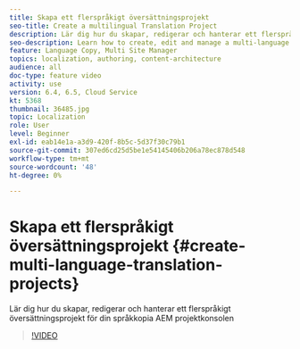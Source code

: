 ```yaml
---
title: Skapa ett flerspråkigt översättningsprojekt
seo-title: Create a multilingual Translation Project
description: Lär dig hur du skapar, redigerar och hanterar ett flerspråkigt översättningsprojekt för din språkkopia AEM projektkonsolen
seo-description: Learn how to create, edit and manage a multi-language translation project for your Language Copy from AEM's Project console
feature: Language Copy, Multi Site Manager
topics: localization, authoring, content-architecture
audience: all
doc-type: feature video
activity: use
version: 6.4, 6.5, Cloud Service
kt: 5368
thumbnail: 36485.jpg
topic: Localization
role: User
level: Beginner
exl-id: eab14e1a-a3d9-420f-8b5c-5d37f30c79b1
source-git-commit: 307ed6cd25d5be1e54145406b206a78ec878d548
workflow-type: tm+mt
source-wordcount: '48'
ht-degree: 0%

---
```


# Skapa ett flerspråkigt översättningsprojekt {#create-multi-language-translation-projects}

Lär dig hur du skapar, redigerar och hanterar ett flerspråkigt översättningsprojekt för din språkkopia AEM projektkonsolen

>[!VIDEO](https://video.tv.adobe.com/v/36485?quality=12&learn=on)
